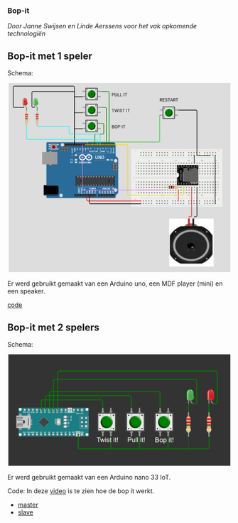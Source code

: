 ### Bop-it
*Door Janne Swijsen en Linde Aerssens voor het vak opkomende technologiën*

## Bop-it met 1 speler
Schema:
<p align="center">
  <img src="https://github.com/LindeA05/Bop-It/blob/main/Images/opstelling%20enkel%20spel_3.png" width="500" />
</p>
Er werd gebruikt gemaakt van een Arduino uno, een MDF player (mini) en een speaker.

[code](https://github.com/LindeA05/Bop-It/tree/main/Code/bop_it)

## Bop-it met 2 spelers
Schema:
<p align="center">
  <img src="https://github.com/LindeA05/Bop-It/blob/main/Images/schema_bopit_2spelers.png" width="500" />
</p>
Er werd gebruikt gemaakt van een Arduino nano 33 IoT.

Code:
In deze [video](https://ugentbe-my.sharepoint.com/:v:/g/personal/linde_aerssens_ugent_be/EVi3zjKiocZLgZFNnIKITcgBSMDAXcr2rBzb3bW3mMLKsA?e=gngI3g) is te zien hoe de bop it werkt.
- [master](https://github.com/LindeA05/Bop-It/tree/main/Code/bopIt_2spelers/bopIt_master)
- [slave](https://github.com/LindeA05/Bop-It/tree/main/Code/bopIt_2spelers/bop_it_slave)


